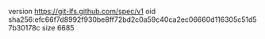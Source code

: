 version https://git-lfs.github.com/spec/v1
oid sha256:efc66f7d8992f930be8ff72bd2c0a59c40ca2ec06660d116305c51d57b30178c
size 6685
